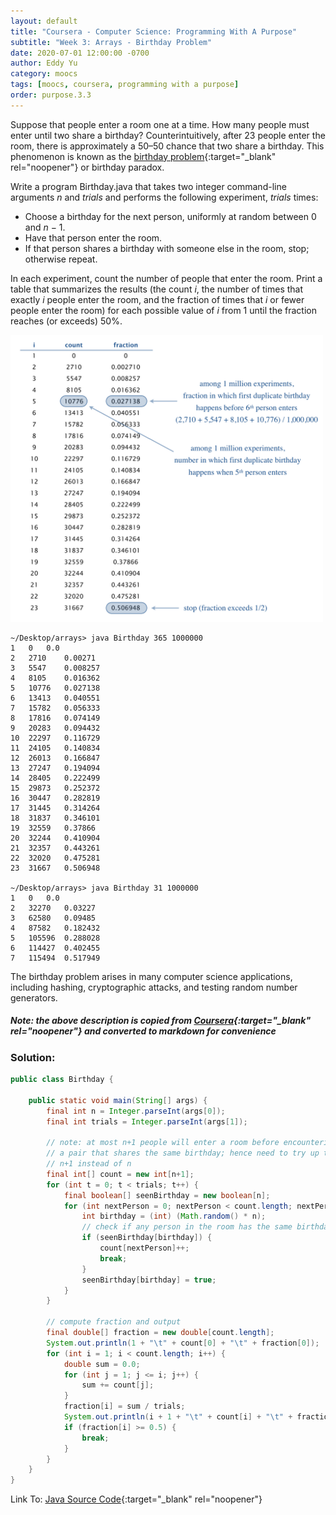 ```yaml
---
layout: default
title: "Coursera - Computer Science: Programming With A Purpose"
subtitle: "Week 3: Arrays - Birthday Problem"
date: 2020-07-01 12:00:00 -0700
author: Eddy Yu
category: moocs
tags: [moocs, coursera, programming with a purpose]
order: purpose.3.3
---
```


Suppose that people enter a room one at a time. How many people must enter 
until two share a birthday? Counterintuitively, after 23 people enter the room, 
there is approximately a 50–50 chance that two share a birthday. This 
phenomenon is known as the [birthday problem](https://en.wikipedia.org/wiki/Birthday_problem){:target="_blank" rel="noopener"}
or birthday paradox.

Write a program Birthday.java that takes two integer command-line arguments 
_n_ and _trials_ and performs the following experiment, _trials_ times:

* Choose a birthday for the next person, uniformly at random between 0 and _n_ − 1.
* Have that person enter the room.
* If that person shares a birthday with someone else in the room, stop; 
  otherwise repeat. 

In each experiment, count the number of people that enter the room. Print a 
table that summarizes the results (the count _i_, the number of times that 
exactly _i_ people enter the room, and the fraction of times that _i_ or 
fewer people enter the room) for each possible value of _i_ from 1 until the 
fraction reaches (or exceeds) 50%. 

<img src="birthday.png" width="500">

```
~/Desktop/arrays> java Birthday 365 1000000
1	0	0.0
2	2710	0.00271
3	5547	0.008257
4	8105	0.016362
5	10776	0.027138
6	13413	0.040551
7	15782	0.056333
8	17816	0.074149
9	20283	0.094432
10	22297	0.116729
11	24105	0.140834
12	26013	0.166847
13	27247	0.194094
14	28405	0.222499
15	29873	0.252372
16	30447	0.282819
17	31445	0.314264
18	31837	0.346101
19	32559	0.37866
20	32244	0.410904
21	32357	0.443261
22	32020	0.475281
23	31667	0.506948

~/Desktop/arrays> java Birthday 31 1000000
1	0	0.0
2	32270	0.03227
3	62580	0.09485
4	87582	0.182432
5	105596	0.288028
6	114427	0.402455
7	115494	0.517949
```

The birthday problem arises in many computer science applications, including 
hashing, cryptographic attacks, and testing random number generators. 

##### Note: the above description is copied from [Coursera](https://coursera.cs.princeton.edu/introcs/assignments/arrays/specification.php){:target="_blank" rel="noopener"} and converted to markdown for convenience

### Solution:
```java
public class Birthday {

    public static void main(String[] args) {
        final int n = Integer.parseInt(args[0]);
        final int trials = Integer.parseInt(args[1]);

        // note: at most n+1 people will enter a room before encountering
        // a pair that shares the same birthday; hence need to try up to
        // n+1 instead of n
        final int[] count = new int[n+1];
        for (int t = 0; t < trials; t++) {
            final boolean[] seenBirthday = new boolean[n];
            for (int nextPerson = 0; nextPerson < count.length; nextPerson++) {
                int birthday = (int) (Math.random() * n);
                // check if any person in the room has the same birthday as the next person
                if (seenBirthday[birthday]) {
                    count[nextPerson]++;
                    break;
                }
                seenBirthday[birthday] = true;
            }
        }

        // compute fraction and output
        final double[] fraction = new double[count.length];
        System.out.println(1 + "\t" + count[0] + "\t" + fraction[0]);
        for (int i = 1; i < count.length; i++) {
            double sum = 0.0;
            for (int j = 1; j <= i; j++) {
                sum += count[j];
            }
            fraction[i] = sum / trials;
            System.out.println(i + 1 + "\t" + count[i] + "\t" + fraction[i]);
            if (fraction[i] >= 0.5) {
                break;
            }
        }
    }
}
```
 Link To: [Java Source Code](https://github.com/eddycyu/programming-with-a-purpose/blob/master/src/Birthday.java){:target="_blank" rel="noopener"}
